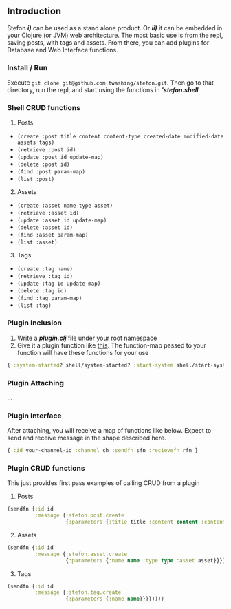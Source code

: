 ## Introduction 

Stefon ***i)*** can be used as a stand alone product. Or ***ii)*** it can be embedded in your Clojure (or JVM) web architecture. The most basic use is from the repl, saving posts, with tags and assets. From there, you can add plugins for Database and Web Interface functions.


### Install / Run 
Execute `git clone git@github.com:twashing/stefon.git`. Then go to that directory, run the repl, and start using the functions in ***'stefon.shell***


### Shell CRUD functions
1. Posts
  * `(create :post title content content-type created-date modified-date assets tags)`
  * `(retrieve :post id)`
  * `(update :post id update-map)`
  * `(delete :post id)`
  * `(find :post param-map)`
  * `(list :post)`
2. Assets
  * `(create :asset name type asset)`
  * `(retrieve :asset id)`
  * `(update :asset id update-map)`
  * `(delete :asset id)`
  * `(find :asset param-map)`
  * `(list :asset)`
3. Tags
  * `(create :tag name)`
  * `(retrieve :tag id)`
  * `(update :tag id update-map)`
  * `(delete :tag id)`
  * `(find :tag param-map)`
  * `(list :tag)`


### Plugin Inclusion 
1. Write a ***plugin.clj*** file under your root namespace 
2. Give it a plugin function like [this](https://github.com/stefonweblog/stefon-datomic/blob/master/src/stefon_datomic/plugin.clj#l249). The function-map passed to your function will have these functions for your use 

```clojure
{ :system-started? shell/system-started? :start-system shell/start-system :attach-plugin shell/attach-plugin }
```


### Plugin Attaching
... 


### Plugin Interface
After attaching, you will receive a map of functions like below. Expect to send and receive message in the shape described here. 
```clojure
{ :id your-channel-id :channel ch :sendfn sfn :recievefn rfn }
```


### Plugin CRUD functions

This just provides first pass examples of calling CRUD from a plugin

1. Posts

  ```clojure
  (sendfn {:id id
           :message {:stefon.post.create
                     {:parameters {:title title :content content :content-type content-type :created-date cdate :modified-date mdate :assets [] :tags []}}}}))))
  ```

2. Assets

  ```clojure
  (sendfn {:id id
           :message {:stefon.asset.create
                     {:parameters {:name name :type type :asset asset}}}}))))
  ```

3. Tags

  ```clojure
  (sendfn {:id id
           :message {:stefon.tag.create
                     {:parameters {:name name}}}}))))
  ```


